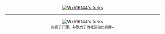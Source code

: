 <div align="center">
  <a href="https://github.com/Wxh16144">
    <img
      src="https://glitch-art.vercel.app/api/simple?word=Wxh16144-fork's&font=Shizuru&fontSize=72&width=530&height=96"
      alt="Wxh16144's forks"
    />
  </a>
</div>

---

<div align="center">
 <img
    src="https://github.com/Wxh16144-forks.png"
    alt="Wxh16144's forks"
  />
  <br>
  <sub>热衷于开源，并致力于为社区做出贡献~</sub>
</div>
